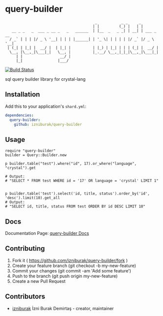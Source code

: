 # query-builder

```
                                         _           _ _     _           
                                        | |         (_) |   | |          
   __ _ _   _  ___ _ __ _   _   ______  | |__  _   _ _| | __| | ___ _ __
  / _` | | | |/ _ \ '__| | | | |______| | '_ \| | | | | |/ _` |/ _ \ '__|
 | (_| | |_| |  __/ |  | |_| |          | |_) | |_| | | | (_| |  __/ |   
  \__, |\__,_|\___|_|   \__, |          |_.__/ \__,_|_|_|\__,_|\___|_|   
     | |                 __/ |                                           
     |_|                |___/                                            
```

[![Build Status](https://travis-ci.org/izniburak/query-builder.svg?branch=master)](https://travis-ci.org/izniburak/query-builder)

sql query builder library for crystal-lang


## Installation


Add this to your application's `shard.yml`:

```yaml
dependencies:
  query-builder:
    github: izniburak/query-builder
```


## Usage


```crystal
require "query-builder"
builder = Query::Builder.new

p builder.table("test").where("id", 17).or_where("language", "crystal").get

# Output:
# "SELECT * FROM test WHERE id = '17' OR language = 'crystal' LIMIT 1"


p builder.table('test').select('id, title, status').order_by('id', 'desc').limit(10).get_all
# Output:
# "SELECT id, title, status FROM test ORDER BY id DESC LIMIT 10"
```


## Docs

Documentation Page: [query-builder Docs](https://github.com/izniburak/query-builder/blob/master/DOCS.md)


## Contributing

1. Fork it ( https://github.com/izniburak/query-builder/fork )
2. Create your feature branch (git checkout -b my-new-feature)
3. Commit your changes (git commit -am 'Add some feature')
4. Push to the branch (git push origin my-new-feature)
5. Create a new Pull Request


## Contributors

- [izniburak](https://github.com/izniburak) İzni Burak Demirtaş - creator, maintainer
